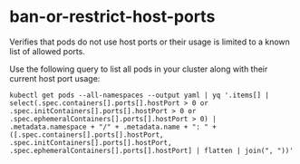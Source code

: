 <!--
SPDX-FileCopyrightText: The vap-collection Authors
SPDX-License-Identifier: Apache-2.0
 -->

# ban-or-restrict-host-ports

Verifies that pods do not use host ports or their usage is limited to a known list of allowed ports.

Use the following query to list all pods in your cluster along with their current host port usage:

```shell
kubectl get pods --all-namespaces --output yaml | yq '.items[] | select(.spec.containers[].ports[].hostPort > 0 or .spec.initContainers[].ports[].hostPort > 0 or .spec.ephemeralContainers[].ports[].hostPort > 0) | .metadata.namespace + "/" + .metadata.name + ": " + ([.spec.containers[].ports[].hostPort, .spec.initContainers[].ports[].hostPort, .spec.ephemeralContainers[].ports[].hostPort] | flatten | join(", "))'
```
